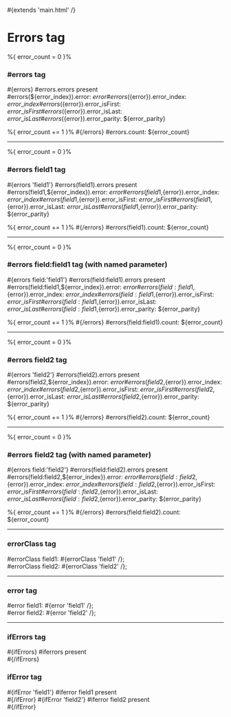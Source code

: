 \#{extends 'main.html' /}

# Errors tag

%{ error_count = 0 }%

### \#errors tag

\#{errors} \#errors.errors present  
\#errors(${error\_index}).error: ${error}  
\#errors(${error}).error_index: ${error\_index}  
\#errors(${error}).error_isFirst: ${error\_isFirst}  
\#errors(${error}).error_isLast: ${error\_isLast}  
\#errors(${error}).error_parity: ${error_parity}

%{ error_count += 1 }% \#{/errors} \#errors.count: ${error_count}

---

%{ error_count = 0 }%

### \#errors field1 tag

\#{errors 'field1'} \#errors(field1).errors present  
\#errors(field1,${error\_index}).error: ${error}  
\#errors(field1,${error}).error_index: ${error\_index}  
\#errors(field1,${error}).error_isFirst: ${error\_isFirst}  
\#errors(field1,${error}).error_isLast: ${error\_isLast}  
\#errors(field1,${error}).error_parity: ${error_parity}

%{ error_count += 1 }% \#{/errors} \#errors(field1).count: ${error_count}

---

%{ error_count = 0 }%

### \#errors field:field1 tag (with named parameter)

\#{errors field:'field1'} \#errors(field:field1).errors present  
\#errors(field:field1,${error\_index}).error: ${error}  
\#errors(field:field1,${error}).error_index: ${error\_index}  
\#errors(field:field1,${error}).error_isFirst: ${error\_isFirst}  
\#errors(field:field1,${error}).error_isLast: ${error\_isLast}  
\#errors(field:field1,${error}).error_parity: ${error_parity}

%{ error_count += 1 }% \#{/errors} \#errors(field:field1).count: ${error_count}

---

%{ error_count = 0 }%

### \#errors field2 tag

\#{errors 'field2'} \#errors(field2).errors present  
\#errors(field2,${error\_index}).error: ${error}  
\#errors(field2,${error}).error_index: ${error\_index}  
\#errors(field2,${error}).error_isFirst: ${error\_isFirst}  
\#errors(field2,${error}).error_isLast: ${error\_isLast}  
\#errors(field2,${error}).error_parity: ${error_parity}

%{ error_count += 1 }% \#{/errors} \#errors(field2).count: ${error_count}

---

%{ error_count = 0 }%

### \#errors field2 tag (with named parameter)

\#{errors field:'field2'} \#errors(field:field2).errors present  
\#errors(field:field2,${error\_index}).error: ${error}  
\#errors(field:field2,${error}).error_index: ${error\_index}  
\#errors(field:field2,${error}).error_isFirst: ${error\_isFirst}  
\#errors(field:field2,${error}).error_isLast: ${error\_isLast}  
\#errors(field:field2,${error}).error_parity: ${error_parity}

%{ error_count += 1 }% \#{/errors} \#errors(field:field2).count: ${error_count}

---

### errorClass tag

\#errorClass field1: \#{errorClass 'field1' /};  
\#errorClass field2: \#{errorClass 'field2' /};

---

### error tag

\#error field1: \#{error 'field1' /};  
\#error field2: \#{error 'field2' /};

---

### ifErrors tag

\#{ifErrors} \#iferrors present  
\#{/ifErrors}

### ifError tag

\#{ifError 'field1'} \#iferror field1 present  
\#{/ifError} \#{ifError 'field2'} \#iferror field2 present  
\#{/ifError}
